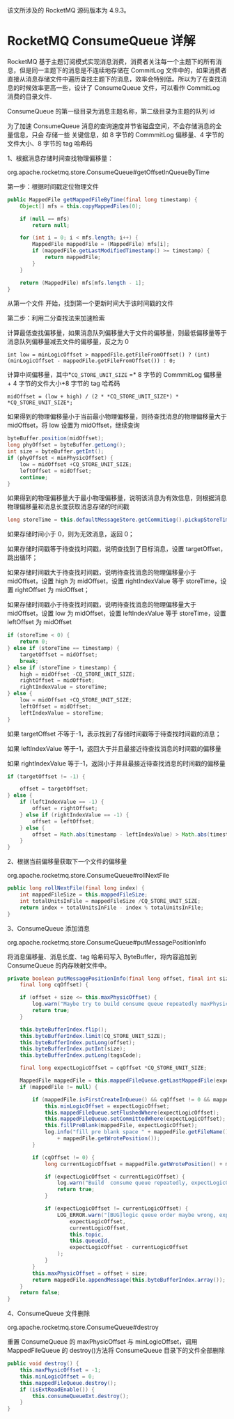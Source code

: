 该文所涉及的 RocketMQ 源码版本为 4.9.3。

# RocketMQ ConsumeQueue 详解

RocketMQ 基于主题订阅模式实现消息消费，消费者关注每一个主题下的所有消息，但是同一主题下的消息是不连续地存储在 CommitLog 文件中的，如果消费者直接从消息存储文件中遍历查找主题下的消息，效率会特别低。所以为了在查找消息的时候效率更高一些，设计了 ConsumeQueue 文件，可以看作 CommitLog 消费的目录文件.

ConsumeQueue 的第一级目录为消息主题名称，第二级目录为主题的队列 id

为了加速 ConsumeQueue 消息的查询速度并节省磁盘空间，不会存储消息的全量信息，只会 存储一些 关键信息，如 8 字节的 CommmitLog 偏移量、4 字节的文件大小、8 字节的 tag 哈希码

1、根据消息存储时间查找物理偏移量：

org.apache.rocketmq.store.ConsumeQueue#getOffsetInQueueByTime

第一步：根据时间戳定位物理文件

```java
public MappedFile getMappedFileByTime(final long timestamp) {
    Object[] mfs = this.copyMappedFiles(0);

    if (null == mfs)
        return null;

    for (int i = 0; i < mfs.length; i++) {
        MappedFile mappedFile = (MappedFile) mfs[i];
        if (mappedFile.getLastModifiedTimestamp() >= timestamp) {
            return mappedFile;
        }
    }

    return (MappedFile) mfs[mfs.length - 1];
}
```

从第一个文件 开始，找到第一个更新时间大于该时间戳的文件

第二步：利用二分查找法来加速检索

计算最低查找偏移量，如果消息队列偏移量大于文件的偏移量，则最低偏移量等于消息队列偏移量减去文件的偏移量，反之为 0

`int low = minLogicOffset > mappedFile.getFileFromOffset() ? (int) (minLogicOffset - mappedFile.getFileFromOffset()) : 0;`

计算中间偏移量，其中*`CQ_STORE_UNIT_SIZE` =* 8 字节的 CommmitLog 偏移量 + 4 字节的文件大小+8 字节的 tag 哈希码

`midOffset = (low + high) / (2 * *CQ_STORE_UNIT_SIZE*) * *CQ_STORE_UNIT_SIZE*;`

如果得到的物理偏移量小于当前最小物理偏移量，则待查找消息的物理偏移量大于 midOffset，将 low 设置为 midOffset，继续查询

```java
byteBuffer.position(midOffset);
long phyOffset = byteBuffer.getLong();
int size = byteBuffer.getInt();
if (phyOffset < minPhysicOffset) {
    low = midOffset +CQ_STORE_UNIT_SIZE;
    leftOffset = midOffset;
    continue;
}
```

如果得到的物理偏移量大于最小物理偏移量，说明该消息为有效信息，则根据消息物理偏移量和消息长度获取消息存储的时间戳

```java
long storeTime = this.defaultMessageStore.getCommitLog().pickupStoreTimestamp(phyOffset, size);
```

如果存储时间小于 0，则为无效消息，返回 0；

如果存储时间戳等于待查找时间戳，说明查找到了目标消息，设置 targetOffset，跳出循环；

如果存储时间戳大于待查找时间戳，说明待查找消息的物理偏移量小于 midOffset，设置 high 为 midOffset，设置 rightIndexValue 等于 storeTime，设置 rightOffset 为 midOffset；

如果存储时间戳小于待查找时间戳，说明待查找消息的物理偏移量大于 midOffset，设置 low 为 midOffset，设置 leftIndexValue 等于 storeTime，设置 leftOffset 为 midOffset

```java
if (storeTime < 0) {
    return 0;
} else if (storeTime == timestamp) {
    targetOffset = midOffset;
    break;
} else if (storeTime > timestamp) {
    high = midOffset -CQ_STORE_UNIT_SIZE;
    rightOffset = midOffset;
    rightIndexValue = storeTime;
} else {
    low = midOffset +CQ_STORE_UNIT_SIZE;
    leftOffset = midOffset;
    leftIndexValue = storeTime;
}
```

如果 targetOffset 不等于-1，表示找到了存储时间戳等于待查找时间戳的消息；

如果 leftIndexValue 等于-1，返回大于并且最接近待查找消息的时间戳的偏移量

如果 rightIndexValue 等于-1，返回小于并且最接近待查找消息的时间戳的偏移量

```java
if (targetOffset != -1) {

    offset = targetOffset;
} else {
    if (leftIndexValue == -1) {
        offset = rightOffset;
    } else if (rightIndexValue == -1) {
        offset = leftOffset;
    } else {
        offset = Math.abs(timestamp - leftIndexValue) > Math.abs(timestamp - rightIndexValue) ? rightOffset : leftOffset;
    }
}
```

2、根据当前偏移量获取下一个文件的偏移量

org.apache.rocketmq.store.ConsumeQueue#rollNextFile

```java
public long rollNextFile(final long index) {
    int mappedFileSize = this.mappedFileSize;
    int totalUnitsInFile = mappedFileSize /CQ_STORE_UNIT_SIZE;
    return index + totalUnitsInFile - index % totalUnitsInFile;
}
```

3、ConsumeQueue 添加消息

org.apache.rocketmq.store.ConsumeQueue#putMessagePositionInfo

将消息偏移量、消息长度、tag 哈希码写入 ByteBuffer，将内容追加到 ConsumeQueue 的内存映射文件中。

```java
private boolean putMessagePositionInfo(final long offset, final int size, final long tagsCode,
    final long cqOffset) {

    if (offset + size <= this.maxPhysicOffset) {
        log.warn("Maybe try to build consume queue repeatedly maxPhysicOffset={} phyOffset={}", maxPhysicOffset, offset);
        return true;
    }

    this.byteBufferIndex.flip();
    this.byteBufferIndex.limit(CQ_STORE_UNIT_SIZE);
    this.byteBufferIndex.putLong(offset);
    this.byteBufferIndex.putInt(size);
    this.byteBufferIndex.putLong(tagsCode);

    final long expectLogicOffset = cqOffset *CQ_STORE_UNIT_SIZE;

    MappedFile mappedFile = this.mappedFileQueue.getLastMappedFile(expectLogicOffset);
    if (mappedFile != null) {

        if (mappedFile.isFirstCreateInQueue() && cqOffset != 0 && mappedFile.getWrotePosition() == 0) {
            this.minLogicOffset = expectLogicOffset;
            this.mappedFileQueue.setFlushedWhere(expectLogicOffset);
            this.mappedFileQueue.setCommittedWhere(expectLogicOffset);
            this.fillPreBlank(mappedFile, expectLogicOffset);
            log.info("fill pre blank space " + mappedFile.getFileName() + " " + expectLogicOffset + " "
                + mappedFile.getWrotePosition());
        }

        if (cqOffset != 0) {
            long currentLogicOffset = mappedFile.getWrotePosition() + mappedFile.getFileFromOffset();

            if (expectLogicOffset < currentLogicOffset) {
                log.warn("Build  consume queue repeatedly, expectLogicOffset: {} currentLogicOffset: {} Topic: {} QID: {} Diff: {}", expectLogicOffset, currentLogicOffset, this.topic, this.queueId, expectLogicOffset - currentLogicOffset);
                return true;
            }

            if (expectLogicOffset != currentLogicOffset) {
                LOG_ERROR.warn("[BUG]logic queue order maybe wrong, expectLogicOffset: {} currentLogicOffset: {} Topic: {} QID: {} Diff: {}",
                    expectLogicOffset,
                    currentLogicOffset,
                    this.topic,
                    this.queueId,
                    expectLogicOffset - currentLogicOffset
                );
            }
        }
        this.maxPhysicOffset = offset + size;
        return mappedFile.appendMessage(this.byteBufferIndex.array());
    }
    return false;
}
```

4、ConsumeQueue 文件删除

org.apache.rocketmq.store.ConsumeQueue#destroy

重置 ConsumeQueue 的 maxPhysicOffset 与 minLogicOffset，调用 MappedFileQueue 的 destroy()方法将 ConsumeQueue 目录下的文件全部删除

```java
public void destroy() {
    this.maxPhysicOffset = -1;
    this.minLogicOffset = 0;
    this.mappedFileQueue.destroy();
    if (isExtReadEnable()) {
        this.consumeQueueExt.destroy();
    }
}
```
